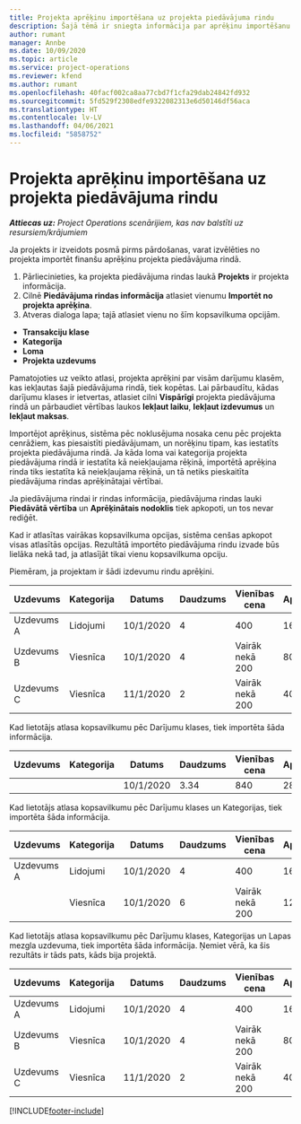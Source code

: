 ```yaml
---
title: Projekta aprēķinu importēšana uz projekta piedāvājuma rindu
description: Šajā tēmā ir sniegta informācija par aprēķinu importēšanu no projekta projekta piedāvājuma rindā.
author: rumant
manager: Annbe
ms.date: 10/09/2020
ms.topic: article
ms.service: project-operations
ms.reviewer: kfend
ms.author: rumant
ms.openlocfilehash: 40facf002ca8aa77cbd7f1cfa29dab24842fd932
ms.sourcegitcommit: 5fd529f2308edfe9322082313e6d50146df56aca
ms.translationtype: HT
ms.contentlocale: lv-LV
ms.lasthandoff: 04/06/2021
ms.locfileid: "5858752"
---
```

# <a name="import-estimates-for-a-project-to-a-project-quote-line"></a>Projekta aprēķinu importēšana uz projekta piedāvājuma rindu

_**Attiecas uz:** Project Operations scenārijiem, kas nav balstīti uz resursiem/krājumiem_


Ja projekts ir izveidots posmā pirms pārdošanas, varat izvēlēties no projekta importēt finanšu aprēķinu projekta piedāvājuma rindā.

1. Pārliecinieties, ka projekta piedāvājuma rindas laukā **Projekts** ir projekta informācija.
2. Cilnē **Piedāvājuma rindas informācija** atlasiet vienumu **Importēt no projekta aprēķina**.
3. Atveras dialoga lapa; tajā atlasiet vienu no šīm kopsavilkuma opcijām.

  - **Transakciju klase**
  - **Kategorija**
  - **Loma** 
  - **Projekta uzdevums**

Pamatojoties uz veikto atlasi, projekta aprēķini par visām darījumu klasēm, kas iekļautas šajā piedāvājuma rindā, tiek kopētas. Lai pārbaudītu, kādas darījumu klases ir ietvertas, atlasiet cilni **Vispārīgi** projekta piedāvājuma rindā un pārbaudiet vērtības laukos **Iekļaut laiku**, **Iekļaut izdevumus** un **Iekļaut maksas**.

Importējot aprēķinus, sistēma pēc noklusējuma nosaka cenu pēc projekta cenrāžiem, kas piesaistīti piedāvājumam, un norēķinu tipam, kas iestatīts projekta piedāvājuma rindā. Ja kāda loma vai kategorija projekta piedāvājuma rindā ir iestatīta kā neiekļaujama rēķinā, importētā aprēķina rinda tiks iestatīta kā neiekļaujama rēķinā, un tā netiks pieskaitīta piedāvājuma rindas aprēķinātajai vērtībai.

Ja piedāvājuma rindai ir rindas informācija, piedāvājuma rindas lauki **Piedāvātā vērtība** un **Aprēķinātais nodoklis** tiek apkopoti, un tos nevar rediģēt.

Kad ir atlasītas vairākas kopsavilkuma opcijas, sistēma cenšas apkopot visas atlasītās opcijas. Rezultātā importēto piedāvājuma rindu izvade būs lielāka nekā tad, ja atlasījāt tikai vienu kopsavilkuma opciju.

Piemēram, ja projektam ir šādi izdevumu rindu aprēķini.

| Uzdevums | Kategorija | Datums | Daudzums | Vienības cena | Apjoms/summa |
| --- | --- | --- | --- | --- | --- |
| Uzdevums A | Lidojumi | 10/1/2020 | 4 | 400 | 1600 |
| Uzdevums B | Viesnīca | 10/1/2020 | 4 | Vairāk nekā 200 | 800 |
| Uzdevums C | Viesnīca | 11/1/2020 | 2 | Vairāk nekā 200 | 400 |

Kad lietotājs atlasa kopsavilkumu pēc Darījumu klases, tiek importēta šāda informācija.

| Uzdevums | Kategorija | Datums | Daudzums | Vienības cena | Apjoms/summa |
| --- | --- | --- | --- | --- | --- |
| | | 10/1/2020 | 3.34 | 840 | 2800 |

Kad lietotājs atlasa kopsavilkumu pēc Darījumu klases un Kategorijas, tiek importēta šāda informācija.

| Uzdevums | Kategorija | Datums | Daudzums | Vienības cena | Apjoms/summa |
| --- | --- | --- | --- | --- | --- |
| Uzdevums A | Lidojumi | 10/1/2020 | 4 | 400 | 1600 |
| | Viesnīca | 10/1/2020 | 6 | Vairāk nekā 200 | 1200 |

Kad lietotājs atlasa kopsavilkumu pēc Darījumu klases, Kategorijas un Lapas mezgla uzdevuma, tiek importēta šāda informācija. Ņemiet vērā, ka šis rezultāts ir tāds pats, kāds bija projektā.

| Uzdevums | Kategorija | Datums | Daudzums | Vienības cena | Apjoms/summa |
| --- | --- | --- | --- | --- | --- |
| Uzdevums A | Lidojumi | 10/1/2020 | 4 | 400 | 1600 |
| Uzdevums B | Viesnīca | 10/1/2020 | 4 | Vairāk nekā 200 | 800 |
| Uzdevums C | Viesnīca | 11/1/2020 | 2 | Vairāk nekā 200 | 400 |


[!INCLUDE[footer-include](../includes/footer-banner.md)]
